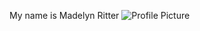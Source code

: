 My name is Madelyn Ritter
![Profile Picture](https://madelynritter.github.io/Madelyns-Blog//images/Profile.heic)
